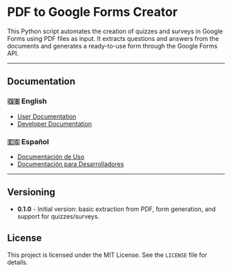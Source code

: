 # PDF to Google Forms Creator

This Python script automates the creation of quizzes and surveys in Google Forms using PDF files as input. It extracts questions and answers from the documents and generates a ready-to-use form through the Google Forms API.

---

## Documentation

### 🇬🇧 English

- [User Documentation](./docs/USAGE.md)
- [Developer Documentation](./docs/DEVELOPMENT.md)

### 🇪🇸 Español

- [Documentación de Uso](./docs/USAGE.es.md)
- [Documentación para Desarrolladores](./docs/DEVELOPMENT.es.md)

---

## Versioning

- **0.1.0** - Initial version: basic extraction from PDF, form generation, and support for quizzes/surveys.

## License

This project is licensed under the MIT License. See the `LICENSE` file for details.
